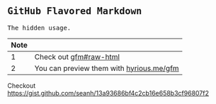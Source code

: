 ## <samp>GitHub Flavored Markdown</samp>

<samp>The hidden usage.</samp>

| Note |                                               |
| ---- | --------------------------------------------- |
| 1    | Check out [gfm#raw-html][1]                   |
| 2    | You can preview them with [hyrious.me/gfm][2] |

Checkout https://gist.github.com/seanh/13a93686bf4c2cb16e658b3cf96807f2

[1]: https://github.github.com/gfm/#raw-html
[2]: https://hyrious.me/gfm
